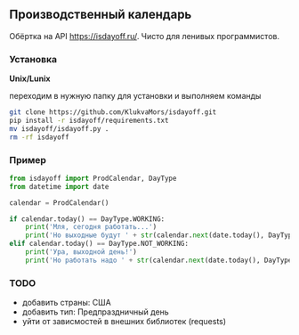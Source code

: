 ## Производственный календарь

Обёртка на API https://isdayoff.ru/. Чисто для ленивых программистов. 

### **Установка**

 **Unix/Lunix**

переходим в нужную папку для установки и выполняем команды

```sh
git clone https://github.com/KlukvaMors/isdayoff.git
pip install -r isdayoff/requirements.txt
mv isdayoff/isdayoff.py .
rm -rf isdayoff
```

### **Пример**

```python
from isdayoff import ProdCalendar, DayType
from datetime import date

calendar = ProdCalendar()

if calendar.today() == DayType.WORKING:
    print('Мля, сегодня работать...')
    print('Но выходные будут ' + str(calendar.next(date.today(), DayType.NOT_WORKING)))
elif calendar.today() == DayType.NOT_WORKING:
    print('Ура, выходной день!')
    print('Но работать надо ' + str(calendar.next(date.today(), DayType.WORKING)))
```

### TODO

- добавить страны: США
- добавить тип: Предпраздничный день
- уйти от зависмостей в внешних библиотек (requests)

